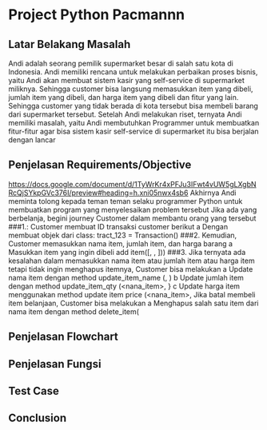 # Project Python Pacmannn
## Latar Belakang Masalah
Andi adalah seorang pemilik supermarket besar di salah satu kota di Indonesia. Andi memiliki rencana untuk melakukan perbaikan proses bisnis, yaitu Andi akan membuat sistem kasir yang self-service di supermarket miliknya. Sehingga customer bisa langsung memasukkan item yang dibeli, jumlah item yang dibeli, dan harga item yang dibeli dan fitur yang lain. Sehingga customer yang tidak berada di kota tersebut bisa membeli barang dari supermarket tersebut. Setelah Andi melakukan riset, ternyata Andi memiliki masalah, yaitu Andi membutuhkan Programmer untuk membuatkan fitur-fitur agar bisa sistem kasir self-service di supermarket itu bisa berjalan dengan lancar
## Penjelasan Requirements/Objective
https://docs.google.com/document/d/1TyWrKr4xPFJu3IFwt4vUW5gLXgbNRcQjSYkpGVc376I/preview#heading=h.xni05nwx4sb6
Akhirnya Andi meminta tolong kepada teman teman selaku programmer Python untuk
membuatkan program yang menyelesaikan problem tersebut
Jika ada yang berbelanja, begini journey Customer dalam membantu orang yang
tersebut
###1.: Customer membuat ID transaksi customer berikut
a Dengan membuat objek dari class: tract_123 = Transaction() 
###2. Kemudian, Customer memasukkan nama item, jumlah item, dan harga barang
a Masukkan item yang ingin dibeli
add item([<nana iten>, <jumlah iten>, <harga per item>])) 
###3. Jika ternyata ada kesalahan dalam memasukkan nama item atau jumlah item atau
harga item tetapi tidak ingin menghapus itemnya, Customer bisa melakukan 
a Update nama item dengan method update_item_name (<nana iten>, <update nama item>)
b Update jumlah item dengan method update_item_qty (<nana_item>, <update jumlah item>}
c Update harga item menggunakan method
update item price (<nana_item>, <update harga item> Jika batal membeli item belanjaan, 
Customer bisa melakukan a Menghapus salah satu item dari nama item dengan method
delete_item(<nama item>
## Penjelasan Flowchart
## Penjelasan Fungsi
## Test Case
## Conclusion

